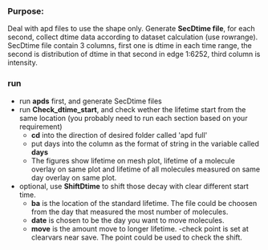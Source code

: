 ### Purpose:<br>
Deal with apd files to use the shape only. Generate <b>SecDtime file</b>, for each second, collect dtime data according to dataset calculation (use rowrange). SecDtime file contain 3 columns, first one is dtime in each time range, the second is distribution of dtime in that second in edge 1:6252, third column is intensity.

### run
- run <b>apds</b> first, and generate SecDtime files 
- run <b>Check_dtime_start</b>, and check wether the lifetime start from the same location (you probably need to run each section based on your requirement)
  - <b>cd</b> into the direction of desired folder called 'apd full'
  - put days into the column as the format of string in the variable called <b>days</b>
  - The figures show lifetime on mesh plot, lifetime of a molecule overlay on same plot and lifetime of all molecules measured on same day overlay on same plot.
- optional, use <b>ShiftDtime</b> to shift those decay with clear different start time.
  - <b>ba</b> is the location of the standard lifetime. The file could be choosen from the day that measured the most number of molecules.
  - <b>date</b> is chosen to be the day you want to move molecules.
  - <b>move</b> is the amount move to longer lifetime. 
  -check point is set at clearvars near save. The point could be used to check the shift.
  
